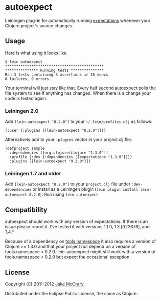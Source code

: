 # autoexpect

Leiningen plug-in for automatically running [expectations](https://github.com/jaycfields/expectations) whenever your Clojure project's source changes.

## Usage

Here is what using it looks like. 

    $ lein autoexpect
    *********************************************
    *************** Running tests ***************
    Ran 3 tests containing 3 assertions in 16 msecs
    0 failures, 0 errors.

Your terminal will just stay like that. Every half second autoexpect polls the file system to see if anything has changed. When there is a change your code is tested again.

### Leiningen 2.0

Add `[lein-autoexpect "0.2.0"]` to your `~/.lein/profiles.clj` as
follows:

    {:user {:plugins [[lein-autoexpect "0.2.0"]]}}
    
Alternatively add to your `:plugins` vector in your project.clj file.
   
    (defproject sample
      :dependencies [[org.clojure/clojure "1.3.0"]]
      :profile {:dev {:dependencies [[expectations "1.3.8"]]}}
      :plugins [[lein-autoexpect "0.2.0"]])

### Leiningen 1.7 and older

Add `[lein-autoexpect "0.2.0"]` to your `project.clj` file under `:dev-dependencies` or install as a Leiningen plugin (`lein plugin install lein-autoexpect 0.2.0`). Run using `lein autoexpect`


## Compatibility

autoexpect should work with any version of expectations. If there is
an issue please report it. I've tested it with versions 1.1.0, 1.3.[023678], and 1.4.*

Because of a dependency on
[tools.namespace](https://github.com/clojure/tools.namespace) it also
requires a version of Clojure >= 1.3.0 and that your project not
depend on a version of tools.namespace < 0.2.0. lein-autoexpect might
still work with a version of tools.namespace < 0.2.0 but expect the
occasional exception.

## License

Copyright (C) 2011-2012 [Jake McCrary](http://jakemccrary.com)

Distributed under the Eclipse Public License, the same as Clojure.
